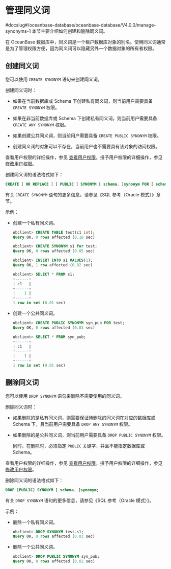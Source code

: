 # 管理同义词
#docslug#/oceanbase-database/oceanbase-database/V4.0.0/manage-synonyms-1
本节主要介绍如何创建和删除同义词。

在 OceanBase 数据库中，同义词是一个租户数据库对象的别名。使用同义词通常是为了管理权限方便，因为同义词可以隐藏另外一个数据对象的所有者权限。

## 创建同义词

您可以使用 `CREATE SYNONYM` 语句来创建同义词。

创建同义词时：

* 如果在当前数据库或 Schema 下创建私有同义词，则当前用户需要具备 `CREATE SYNONYM` 权限。

* 如果在非当前数据库或 Schema 下创建私有同义词，则当前用户需要具备 `CREATE ANY SYNONYM` 权限。

* 如果创建公共同义词，则当前用户需要具备 `CREATE PUBLIC SYNONYM` 权限。

* 创建同义词的对象可以不存在，当前用户也不需要具有该对象的访问权限。

查看用户权限的详细操作，参见 [查看用户权限](../../6.basic-database-management/4.manage-tenants-1/5.manage-users-and-permissions/2.oracle-3/4.view-user-permissions.md)。授予用户权限的详细操作，参见 [修改用户权限](../../6.basic-database-management/4.manage-tenants-1/5.manage-users-and-permissions/2.oracle-3/5.modify-user-permissions-1.md)。

创建同义词的语法格式如下：

```sql
CREATE [ OR REPLACE ] [ PUBLIC ] SYNONYM [ schema. ]synonym FOR [ schema. ]object;
```

有关 `CREATE SYNONYM` 语句的更多信息，请参见《SQL 参考（Oracle 模式）》章节。

示例：

* 创建一个私有同义词。

  ```sql
  obclient> CREATE TABLE test(c1 int);
  Query OK, 0 rows affected (0.18 sec)
  
  obclient> CREATE SYNONYM s1 for test;
  Query OK, 0 rows affected (0.05 sec)
  
  obclient> INSERT INTO s1 VALUES(1);
  Query OK, 1 row affected (0.02 sec)
  
  obclient> SELECT * FROM s1;
  +------+
  | c1   |
  +------+
  |    1 |
  +------+
  1 row in set (0.01 sec)
  ```

* 创建一个公共同义词。

  ```sql
  obclient> CREATE PUBLIC SYNONYM syn_pub FOR test;
  Query OK, 0 rows affected (0.03 sec)
  
  obclient> SELECT * FROM syn_pub;
  +------+
  | c1   |
  +------+
  |    1 |
  +------+
  1 row in set (0.01 sec)
  ```

## 删除同义词

您可以使用 `DROP SYNONYM` 语句来删除不需要使用的同义词。

删除同义词时：

* 如果删除的是私有同义词，则需要保证待删除的同义词在对应的数据库或 Schema 下，且当前用户需要具备 `DROP ANY SYNONYM` 权限。

* 如果删除的是公共同义词，则当前用户需要具备 `DROP PUBLIC SYNONYM` 权限。

  同时，在删除时，必须指定 `PUBLIC` 关键字，并且不能指定数据库或 Schema。
  
查看用户权限的详细操作，参见 [查看用户权限](../../6.basic-database-management/4.manage-tenants-1/5.manage-users-and-permissions/2.oracle-3/4.view-user-permissions.md)。授予用户权限的详细操作，参见 [修改用户权限](../../6.basic-database-management/4.manage-tenants-1/5.manage-users-and-permissions/2.oracle-3/5.modify-user-permissions-1.md)。

删除同义词的语法格式如下：

```sql
DROP [PUBLIC] SYNONYM [ schema. ]synonym;
```

有关 `DROP SYNONYM` 语句的更多信息，请参见《SQL 参考（Oracle 模式）》。

示例：

* 删除一个私有同义词。

  ```sql
  obclient> DROP SYNONYM test.s1;
  Query OK, 0 rows affected (0.03 sec)
  ```

* 删除一个公共同义词。

  ```sql
  obclient> DROP PUBLIC SYNONYM syn_pub;
  Query OK, 0 rows affected (0.02 sec)
  ```
